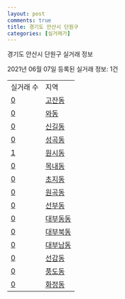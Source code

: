 ```yaml
---
layout: post
comments: true
title: 경기도 안산시 단원구
categories: [실거래가]
---
```


경기도 안산시 단원구 실거래 정보

2021년 06월 07일 등록된 실거래 정보: 1건


<table>
  <tr>
    <td>실거래 수</td>
    <td>지역</td>
  </tr>

  
  <tr>
    <td><a href="4127310100.html">0</a></td>
    <td><a href="4127310100.html">고잔동</a></td>
  </tr>
    

  <tr>
    <td><a href="4127310200.html">0</a></td>
    <td><a href="4127310200.html">와동</a></td>
  </tr>
    

  <tr>
    <td><a href="4127310300.html">0</a></td>
    <td><a href="4127310300.html">신길동</a></td>
  </tr>
    

  <tr>
    <td><a href="4127310400.html">0</a></td>
    <td><a href="4127310400.html">성곡동</a></td>
  </tr>
    

  <tr>
    <td><a href="4127310500.html">1</a></td>
    <td><a href="4127310500.html">원시동</a></td>
  </tr>
    

  <tr>
    <td><a href="4127310600.html">0</a></td>
    <td><a href="4127310600.html">목내동</a></td>
  </tr>
    

  <tr>
    <td><a href="4127310700.html">0</a></td>
    <td><a href="4127310700.html">초지동</a></td>
  </tr>
    

  <tr>
    <td><a href="4127310800.html">0</a></td>
    <td><a href="4127310800.html">원곡동</a></td>
  </tr>
    

  <tr>
    <td><a href="4127310900.html">0</a></td>
    <td><a href="4127310900.html">선부동</a></td>
  </tr>
    

  <tr>
    <td><a href="4127311000.html">0</a></td>
    <td><a href="4127311000.html">대부동동</a></td>
  </tr>
    

  <tr>
    <td><a href="4127311100.html">0</a></td>
    <td><a href="4127311100.html">대부북동</a></td>
  </tr>
    

  <tr>
    <td><a href="4127311200.html">0</a></td>
    <td><a href="4127311200.html">대부남동</a></td>
  </tr>
    

  <tr>
    <td><a href="4127311300.html">0</a></td>
    <td><a href="4127311300.html">선감동</a></td>
  </tr>
    

  <tr>
    <td><a href="4127311400.html">0</a></td>
    <td><a href="4127311400.html">풍도동</a></td>
  </tr>
    

  <tr>
    <td><a href="4127311500.html">0</a></td>
    <td><a href="4127311500.html">화정동</a></td>
  </tr>
    


</table>
    